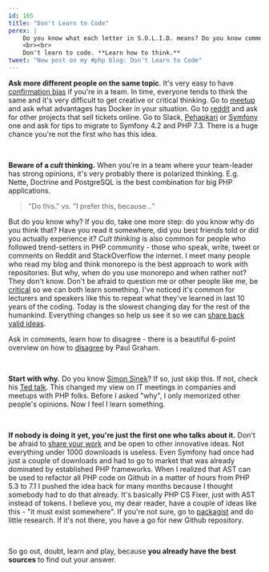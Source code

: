 ```yaml
---
id: 165
title: "Don't Learn to Code"
perex: |
    Do you know what each letter in S.O.L.I.D. means? Do you know commonly used design patterns? Do you know the most popular PHP frameworks? Do know what [cyclomatic complexity](/blog/2018/05/21/is-your-code-readable-by-humans-cognitive-complexity-tells-you) is?
    <br><br>
    Don't learn to code. **Learn how to think.**
tweet: "New post on my #php blog: Don't Learn to Code"
---
```


**Ask more different people on the same topic**. It's very easy to have [confirmation bias](https://en.wikipedia.org/wiki/Confirmation_bias) if you're in a team. In time, everyone tends to think the same and it's very difficult to get creative or critical thinking. Go to [meetup](https://friendsofphp.org) and ask what advantages has Docker in your situation. Go to [reddit](https://www.reddit.com/r/PHP) and ask for other projects that sell tickets online. Go to Slack, [Pehapkari](https://pehapkari.herokuapp.com) or [Symfony](https://symfony.com/slack-invite) one and ask for tips to migrate to Symfony 4.2 and PHP 7.3. There is a huge chance you're not the first who has this idea.

<br>

**Beware of a *cult* thinking.** When you're in a team where your team-leader has strong opinions, it's very probably there is polarized thinking. E.g. Nette, Doctrine and PostgreSQL is the best combination for big PHP applications.

<blockquote class="blockquote text-center">
    "Do this." vs. "I prefer this, because..."
</blockquote>

But do you know why? If you do, take one more step: do you know why do you think that? Have you read it somewhere, did you best friends told or did you actually experience it? *Cult thinking* is also common for people who followed trend-setters in PHP community - those who speak, write, tweet or comments on Reddit and StackOverflow the internet. I meet many people who read my blog and think monorepo is the best approach to work with repositories. But why, when do you use monorepo and when rather not? They don't know. Don't be afraid to question me or other people like me, be [critical](/blog/2018/03/19/how-to-criticize-like-a-senior-programmer) so we can both learn something. I've noticed it's common for lecturers and speakers like this to repeat what they've learned in last 10 years of the coding. Today is the slowest changing day for the rest of the humankind. Everything changes so help us see it so we can [share back valid ideas](/blog/2018/12/03/it-bloggers-deprecate-your-posts-to-stop-spreading-legacy).

Ask in comments, learn how to disagree - there is a beautiful 6-point overview on how to [disagree](http://www.paulgraham.com/disagree.html) by Paul Graham.

<br>

**Start with why.** Do you know [Simon Sinek](https://i.pinimg.com/originals/10/5c/fe/105cfe0d5374447963bcfea7e9c4ffe8.jpg)? If so, just skip this. If not, check his [Ted talk](https://www.ted.com/talks/simon_sinek_how_great_leaders_inspire_action). This changed my view on IT meetings in companies and meetups with PHP folks. Before I asked "why", I only memorized other people's opinions. Now I feel I learn something.

<br>

**If nobody is doing it yet, you're just the first one who talks about it.** Don't be afraid to [share your work](https://austinkleon.com/show-your-work) and be open to other innovative ideas. Not everything under 1000 downloads is useless. Even Symfony had once had just a couple of downloads and had to go to market that was already dominated by established PHP frameworks. When I realized that AST can be used to refactor all PHP code on Github in a matter of hours from PHP 5.3 to 7.1 I pushed the idea back for many months because I thought somebody had to do that already. It's basically PHP CS Fixer, just with AST instead of tokens. I believe you, my dear reader, have a couple of ideas like this - "it must exist somewhere". If you're not sure, go to [packagist](https://packagist.org) and do little research. If it's not there, you have a go for new Github repository.

<br>

So go out, doubt, learn and play, because **you already have the best sources** to find out your answer.
